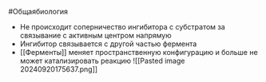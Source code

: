 #Общаябиология 
- Не происходит соперничество ингибитора с субстратом за связывание с активным центром напрямую
- Ингибитор связывается с другой частью фермента
- [[Ферменты]] меняет пространственную конфигурацию и больше не может катализировать реакцию
![[Pasted image 20240920175637.png]]